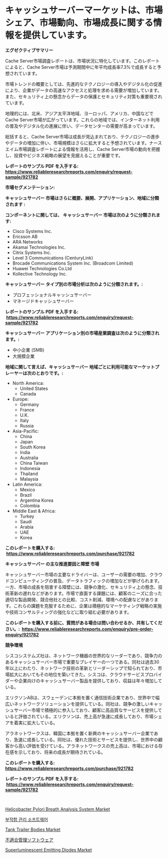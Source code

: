 <p><h1>キャッシュサーバーマーケットは、市場シェア、市場動向、市場成長に関する情報を提供しています。</h1></p><p><strong>エグゼクティブサマリー</strong></p>
<p><p>Cache Server市場調査レポートは、市場状況に特化しています。このレポートによると、Cache Server市場は予測期間中に年平均成長率7.3%で成長すると予想されています。</p><p>市場トレンドの概要としては、先進的なテクノロジーの導入やデジタル化の促進により、企業がデータの高速なアクセスと処理を求める需要が増加しています。また、セキュリティ上の懸念からデータの保護とセキュリティ対策も重要視されています。</p><p>地理的には、北米、アジア太平洋地域、ヨーロッパ、アメリカ、中国などでCache Server市場が広がっています。これらの地域では、インターネット利用の普及やデジタル化の進展に伴い、データセンターの需要が高まっています。</p><p>総括すると、Cache Server市場は成長が見込まれており、テクノロジーの進歩やデータの増加に伴い、市場規模はさらに拡大すると予想されています。ナースエイム市場調査レポートによる情報を活用し、Cache Server市場の動向を把握し、投資やビジネス戦略の展望を見据えることが重要です。</p></p>
<p><strong>レポートのサンプル PDF を入手する: <a href="https://www.reliableresearchreports.com/enquiry/request-sample/921782">https://www.reliableresearchreports.com/enquiry/request-sample/921782</a></strong></p>
<p><strong>市場セグメンテーション:</strong></p>
<p><strong> キャッシュサーバー 市場はさらに概要、展開、アプリケーション、地域に分類されます :</strong></p>
<p><strong>コンポーネントに関しては、 キャッシュサーバー 市場は次のように分類されます: &nbsp;</strong></p>
<p><ul><li>Cisco Systems Inc.</li><li>Ericsson AB</li><li>ARA Networks</li><li>Akamai Technologies Inc.</li><li>Citrix Systems Inc.</li><li>Level 3 Communications (CenturyLink)</li><li>Brocade Communications System Inc. (Broadcom Limited)</li><li>Huawei Technologies Co.Ltd</li><li>Kollective Technology Inc.</li></ul></p>
<p><strong> キャッシュサーバー タイプ別の市場分析は次のように分類されます。:</strong></p>
<p><ul><li>プロフェッショナルキャッシュサーバー</li><li>マネージドキャッシュサーバー</li></ul></p>
<p><strong>レポートのサンプル PDF を入手する: &nbsp;<a href="https://www.reliableresearchreports.com/enquiry/request-sample/921782">https://www.reliableresearchreports.com/enquiry/request-sample/921782</a></strong></p>
<p><strong> キャッシュサーバー アプリケーション別の市場産業調査は次のように分類されます。:</strong></p>
<p><ul><li>中小企業 (SMB)</li><li>大規模企業</li></ul></p>
<p><strong>地域に関して言えば、キャッシュサーバー 地域ごとに利用可能なマーケットプレーヤーは次のとおりです。:</strong></p>
<p><ul>
    <li>
        North America:
        <ul>
            <li>United States</li>
            <li>Canada</li>
        </ul>
    </li>
    <li>
        Europe:
        <ul>
            <li>Germany</li>
            <li>France</li>
            <li>U.K.</li>
            <li>Italy</li>
            <li>Russia</li>
        </ul>
    </li>
    <li>
        Asia-Pacific:
        <ul>
            <li>China</li>
            <li>Japan</li>
            <li>South Korea</li>
            <li>India</li>
            <li>Australia</li>
            <li>China Taiwan</li>
            <li>Indonesia</li>
            <li>Thailand</li>
            <li>Malaysia</li>
        </ul>
    </li>
    <li>
        Latin America:
        <ul>
            <li>Mexico</li>
            <li>Brazil</li>
            <li>Argentina Korea</li>
            <li>Colombia</li>
        </ul>
    </li>
    <li>
        Middle East & Africa:
        <ul>
            <li>Turkey</li>
            <li>Saudi</li>
            <li>Arabia</li>
            <li>UAE</li>
            <li>Korea</li>
        </ul>
    </li>
    </ul></p>
<p><strong>このレポートを購入する: &nbsp;<a href="https://www.reliableresearchreports.com/purchase/921782">https://www.reliableresearchreports.com/purchase/921782</a></strong></p>
<p><strong>キャッシュサーバー の主な推進要因と障壁 市場</strong></p>
<p><p>キャッシュサーバー市場の主要なドライバーは、ユーザーの需要の増加、クラウドコンピューティングの普及、データトラフィックの増加などが挙げられます。一方、市場の成長を阻害する障壁には、競争の激化、セキュリティ上の懸念、技術革新の遅れなどがあります。市場で直面する課題には、顧客のニーズに合った適切な製品開発、競合他社との比較、コスト削減、環境への配慮などがあります。これらの課題を克服するために、企業は積極的なマーケティング戦略の実施や技術コンサルティングの強化などに取り組む必要があります。</p></p>
<p><strong>このレポートを購入する前に、質問がある場合は問い合わせるか、共有してください。:&nbsp; <a href="https://www.reliableresearchreports.com/enquiry/pre-order-enquiry/921782">https://www.reliableresearchreports.com/enquiry/pre-order-enquiry/921782</a></strong></p>
<p><strong>競争環境</strong></p>
<p><p>シスコシステムズ社は、ネットワーク機器の世界的なリーダーであり、競争力のあるキャッシュサーバー市場で重要なプレイヤーの一つである。同社は過去30年以上にわたり、ネットワーク技術の革新とリーダーシップで知られており、市場拡大においてもその地位を築いてきた。シスコは、クラウドサービスプロバイダーや企業向けのキャッシュサーバー製品を提供しており、収益は年々増加している。</p><p>エリクソンABは、スウェーデンに本拠を置く通信技術企業であり、世界中で幅広いネットワークソリューションを提供している。同社は、競争の激しいキャッシュサーバー市場で積極的に参入しており、顧客に高品質なサービスを提供していると評価されている。エリクソンは、売上高が急速に成長しており、市場シェアを着実に拡大している。</p><p>アラネットワークスは、韓国に本拠を置く新興のキャッシュサーバー企業であり、急速に成長している。同社は、優れた技術とサービスを提供し、世界中の顧客から高い評価を受けている。アラネットワークスの売上高は、市場における存在感を示しており、将来の成長が期待されている。</p></p>
<p><strong>このレポートを購入する: &nbsp; <a href="https://www.reliableresearchreports.com/purchase/921782">https://www.reliableresearchreports.com/purchase/921782</a></strong></p>
<p><strong>レポートのサンプル PDF を入手する: &nbsp;<a href="https://www.reliableresearchreports.com/enquiry/request-sample/921782">https://www.reliableresearchreports.com/enquiry/request-sample/921782</a></strong><strong></strong></p>
<p>&nbsp;</p>
<p><p><a href="https://github.com/Chiragrp22/Market-Research-Report-List-3/blob/main/helicobacter-pylori-breath-analysis-system-market.md">Helicobacter Pylori Breath Analysis System Market</a></p><p><a href="https://github.com/laholand/Market-Research-Report-List-2/blob/main/4064032182319.md">부적합 관리 소프트웨어</a></p><p><a href="https://issuu.com/reportprime-2/docs/tank-trailer-bodies-market-size-2030.pptx">Tank Trailer Bodies Market</a></p><p><a href="https://github.com/lababdou/Market-Research-Report-List-2/blob/main/8530224182324.md">不適合管理ソフトウェア</a></p><p><a href="https://github.com/derrinmiltonellis35gcl/Market-Research-Report-List-1/blob/main/superluminescent-emitting-diodes-market.md">Superluminescent Emitting Diodes Market</a></p></p>